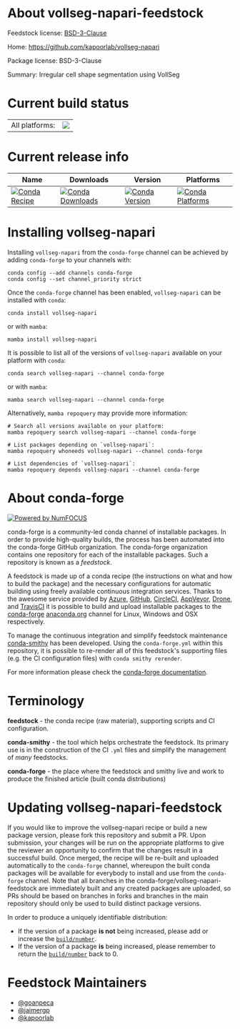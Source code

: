 About vollseg-napari-feedstock
==============================

Feedstock license: [BSD-3-Clause](https://github.com/conda-forge/vollseg-napari-feedstock/blob/main/LICENSE.txt)

Home: https://github.com/kapoorlab/vollseg-napari

Package license: BSD-3-Clause

Summary: Irregular cell shape segmentation using VollSeg

Current build status
====================


<table><tr><td>All platforms:</td>
    <td>
      <a href="https://dev.azure.com/conda-forge/feedstock-builds/_build/latest?definitionId=17080&branchName=main">
        <img src="https://dev.azure.com/conda-forge/feedstock-builds/_apis/build/status/vollseg-napari-feedstock?branchName=main">
      </a>
    </td>
  </tr>
</table>

Current release info
====================

| Name | Downloads | Version | Platforms |
| --- | --- | --- | --- |
| [![Conda Recipe](https://img.shields.io/badge/recipe-vollseg--napari-green.svg)](https://anaconda.org/conda-forge/vollseg-napari) | [![Conda Downloads](https://img.shields.io/conda/dn/conda-forge/vollseg-napari.svg)](https://anaconda.org/conda-forge/vollseg-napari) | [![Conda Version](https://img.shields.io/conda/vn/conda-forge/vollseg-napari.svg)](https://anaconda.org/conda-forge/vollseg-napari) | [![Conda Platforms](https://img.shields.io/conda/pn/conda-forge/vollseg-napari.svg)](https://anaconda.org/conda-forge/vollseg-napari) |

Installing vollseg-napari
=========================

Installing `vollseg-napari` from the `conda-forge` channel can be achieved by adding `conda-forge` to your channels with:

```
conda config --add channels conda-forge
conda config --set channel_priority strict
```

Once the `conda-forge` channel has been enabled, `vollseg-napari` can be installed with `conda`:

```
conda install vollseg-napari
```

or with `mamba`:

```
mamba install vollseg-napari
```

It is possible to list all of the versions of `vollseg-napari` available on your platform with `conda`:

```
conda search vollseg-napari --channel conda-forge
```

or with `mamba`:

```
mamba search vollseg-napari --channel conda-forge
```

Alternatively, `mamba repoquery` may provide more information:

```
# Search all versions available on your platform:
mamba repoquery search vollseg-napari --channel conda-forge

# List packages depending on `vollseg-napari`:
mamba repoquery whoneeds vollseg-napari --channel conda-forge

# List dependencies of `vollseg-napari`:
mamba repoquery depends vollseg-napari --channel conda-forge
```


About conda-forge
=================

[![Powered by
NumFOCUS](https://img.shields.io/badge/powered%20by-NumFOCUS-orange.svg?style=flat&colorA=E1523D&colorB=007D8A)](https://numfocus.org)

conda-forge is a community-led conda channel of installable packages.
In order to provide high-quality builds, the process has been automated into the
conda-forge GitHub organization. The conda-forge organization contains one repository
for each of the installable packages. Such a repository is known as a *feedstock*.

A feedstock is made up of a conda recipe (the instructions on what and how to build
the package) and the necessary configurations for automatic building using freely
available continuous integration services. Thanks to the awesome service provided by
[Azure](https://azure.microsoft.com/en-us/services/devops/), [GitHub](https://github.com/),
[CircleCI](https://circleci.com/), [AppVeyor](https://www.appveyor.com/),
[Drone](https://cloud.drone.io/welcome), and [TravisCI](https://travis-ci.com/)
it is possible to build and upload installable packages to the
[conda-forge](https://anaconda.org/conda-forge) [anaconda.org](https://anaconda.org/)
channel for Linux, Windows and OSX respectively.

To manage the continuous integration and simplify feedstock maintenance
[conda-smithy](https://github.com/conda-forge/conda-smithy) has been developed.
Using the ``conda-forge.yml`` within this repository, it is possible to re-render all of
this feedstock's supporting files (e.g. the CI configuration files) with ``conda smithy rerender``.

For more information please check the [conda-forge documentation](https://conda-forge.org/docs/).

Terminology
===========

**feedstock** - the conda recipe (raw material), supporting scripts and CI configuration.

**conda-smithy** - the tool which helps orchestrate the feedstock.
                   Its primary use is in the construction of the CI ``.yml`` files
                   and simplify the management of *many* feedstocks.

**conda-forge** - the place where the feedstock and smithy live and work to
                  produce the finished article (built conda distributions)


Updating vollseg-napari-feedstock
=================================

If you would like to improve the vollseg-napari recipe or build a new
package version, please fork this repository and submit a PR. Upon submission,
your changes will be run on the appropriate platforms to give the reviewer an
opportunity to confirm that the changes result in a successful build. Once
merged, the recipe will be re-built and uploaded automatically to the
`conda-forge` channel, whereupon the built conda packages will be available for
everybody to install and use from the `conda-forge` channel.
Note that all branches in the conda-forge/vollseg-napari-feedstock are
immediately built and any created packages are uploaded, so PRs should be based
on branches in forks and branches in the main repository should only be used to
build distinct package versions.

In order to produce a uniquely identifiable distribution:
 * If the version of a package **is not** being increased, please add or increase
   the [``build/number``](https://docs.conda.io/projects/conda-build/en/latest/resources/define-metadata.html#build-number-and-string).
 * If the version of a package **is** being increased, please remember to return
   the [``build/number``](https://docs.conda.io/projects/conda-build/en/latest/resources/define-metadata.html#build-number-and-string)
   back to 0.

Feedstock Maintainers
=====================

* [@goanpeca](https://github.com/goanpeca/)
* [@jaimergp](https://github.com/jaimergp/)
* [@kapoorlab](https://github.com/kapoorlab/)

